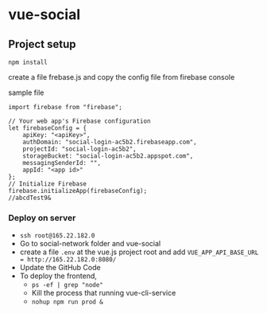 # vue-social

## Project setup
```
npm install
```

create a file frebase.js and copy the config file from firebase console

sample file 
```$xslt
import firebase from "firebase";

// Your web app's Firebase configuration
let firebaseConfig = {
    apiKey: "<apiKey>",
    authDomain: "social-login-ac5b2.firebaseapp.com",
    projectId: "social-login-ac5b2",
    storageBucket: "social-login-ac5b2.appspot.com",
    messagingSenderId: "",
    appId: "<app id>"
};
// Initialize Firebase
firebase.initializeApp(firebaseConfig);
//abcdTest9&

```

### Deploy on server
* `ssh root@165.22.182.0`
* Go to social-network folder and vue-social
* create a file `.env` at the vue.js project root and add `VUE_APP_API_BASE_URL = http://165.22.182.0:8080/`
* Update the GitHub Code 
* To deploy the frontend,  
    * `ps -ef | grep "node"`
    * Kill the process that running vue-cli-service
    * `nohup npm run prod &`
